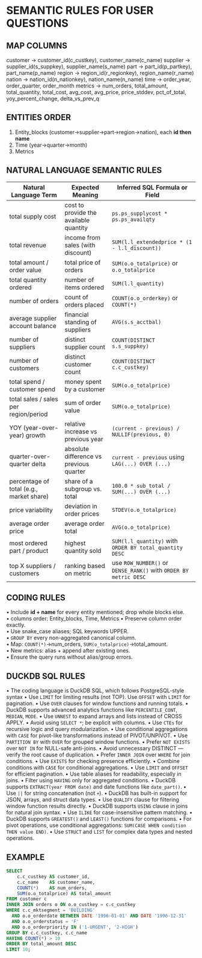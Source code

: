 # SEMANTIC RULES FOR USER QUESTIONS

## MAP COLUMNS
customer → customer_id(c_custkey), customer_name(c_name)
supplier → supplier_id(s_suppkey), supplier_name(s_name)
part     → part_id(p_partkey), part_name(p_name)
region   → region_id(r_regionkey), region_name(r_name)
nation   → nation_id(n_nationkey), nation_name(n_name)
time     → order_year, order_quarter, order_month
metrics  → num_orders, total_amount, total_quantity, total_cost,
           avg_cost, avg_price, price_stddev,
           pct_of_total, yoy_percent_change, delta_vs_prev_q

## ENTITIES ORDER
1) Entity_blocks (customer→supplier→part→region→nation), each **id then name**
2) Time (year→quarter→month)  
3) Metrics

## NATURAL LANGUAGE SEMANTIC RULES

|    Natural Language Term                   | Expected Meaning                                | Inferred SQL Formula or Field                                          |
|--------------------------------------------|-------------------------------------------------|------------------------------------------------------------------------|
| total supply cost                          | cost to provide the available quantity          | `ps.ps_supplycost * ps.ps_availqty`                                    |
| total revenue                              | income from sales (with discount)               | `SUM(l.l_extendedprice * (1 - l.l_discount))`                          |
| total amount / order value                 | total price of orders                           | `SUM(o.o_totalprice)` or `o.o_totalprice`                              |
| total quantity ordered                     | number of items ordered                         | `SUM(l.l_quantity)`                                                    |
| number of orders                           | count of orders placed                          | `COUNT(o.o_orderkey)` or `COUNT(*)`                                    |
| average supplier account balance           | financial standing of suppliers                 | `AVG(s.s_acctbal)`                                                     |
| number of suppliers                        | distinct supplier count                         | `COUNT(DISTINCT s.s_suppkey)`                                          |
| number of customers                        | distinct customer count                         | `COUNT(DISTINCT c.c_custkey)`                                          |
| total spend / customer spend               | money spent by a customer                       | `SUM(o.o_totalprice)`                                                  |
| total sales / sales per region/period      | sum of order value                              | `SUM(o.o_totalprice)`                                                  |
| YOY (year-over-year) growth                | relative increase vs previous year              | `(current - previous) / NULLIF(previous, 0)`                           |
| quarter-over-quarter delta                 | absolute difference vs previous quarter         | `current - previous` using `LAG(...) OVER (...)`                       |
| percentage of total (e.g., market share)   | share of a subgroup vs. total                   | `100.0 * sub_total / SUM(...) OVER (...)`                              |
| price variability                          | deviation in order prices                       | `STDEV(o.o_totalprice)`                                                |
| average order price                        | average order total                             | `AVG(o.o_totalprice)`                                                  |
| most ordered part / product                | highest quantity sold                           | `SUM(l.l_quantity)` with `ORDER BY total_quantity DESC`                |
| top X suppliers / customers                | ranking based on metric                         | use `ROW_NUMBER()` or `DENSE_RANK()` with `ORDER BY metric DESC`       |


## CODING RULES  
• Include **id + name** for every entity mentioned; drop whole blocks else.  
• columns order: Entity_blocks, Time, Metrics
• Preserve column order exactly.  
• Use snake_case aliases; SQL keywords UPPER.  
• `GROUP BY` every non-aggregated canonical column.  
• Map: `COUNT(*)`→num_orders, `SUM(o_totalprice)`→total_amount.  
• New metrics: alias + append after existing ones.  
• Ensure the query runs without alias/group errors.

## DUCKDB SQL RULES
• The coding language is DuckDB SQL, which follows PostgreSQL-style syntax
• Use `LIMIT` for limiting results (not TOP). Use `OFFSET` with `LIMIT` for pagination.
• Use `OVER` clauses for window functions and running totals.
• DuckDB supports advanced analytics functions like `PERCENTILE_CONT`, `MEDIAN`, `MODE`.
• Use `UNNEST` to expand arrays and lists instead of CROSS APPLY.
• Avoid using `SELECT *`; be explicit with columns.
• Use `CTEs` for recursive logic and query modularization.
• Use conditional aggregations with `CASE` for pivot-like transformations instead of PIVOT/UNPIVOT.
• Use `PARTITION BY` with `OVER` for grouped window functions.
• Prefer `NOT EXISTS` over `NOT IN` for NULL-safe anti-joins.
• Avoid unnecessary DISTINCT — verify the root cause of duplication.
• Prefer `INNER JOIN` over `WHERE` for join conditions.
• Use `EXISTS` for checking presence efficiently.
• Combine conditions with `CASE` for conditional aggregations.
• Use `LIMIT` and `OFFSET` for efficient pagination.
• Use table aliases for readability, especially in joins.
• Filter using `HAVING` only for aggregated conditions.
• DuckDB supports `EXTRACT(year FROM date)` and date functions like `date_part()`.
• Use `||` for string concatenation (not `+`).
• DuckDB has built-in support for JSON, arrays, and struct data types.
• Use `QUALIFY` clause for filtering window function results directly.
• DuckDB supports `USING` clause in joins for natural join syntax.
• Use `ILIKE` for case-insensitive pattern matching.
• DuckDB supports `GREATEST()` and `LEAST()` functions for comparisons.
• For pivot operations, use conditional aggregations: `SUM(CASE WHEN condition THEN value END)`.
• Use `STRUCT` and `LIST` for complex data types and nested operations.

## EXAMPLE

```sql
SELECT
    c.c_custkey AS customer_id,
    c.c_name    AS customer_name,
    COUNT(*)    AS num_orders,
    SUM(o.o_totalprice) AS total_amount
FROM customer c
INNER JOIN orders o ON o.o_custkey = c.c_custkey
WHERE c.c_mktsegment = 'BUILDING'
  AND o.o_orderdate BETWEEN DATE '1996-01-01' AND DATE '1996-12-31'
  AND o.o_orderstatus = 'F'
  AND o.o_orderpriority IN ('1-URGENT', '2-HIGH')
GROUP BY c.c_custkey, c.c_name
HAVING COUNT(*) > 10
ORDER BY total_amount DESC
LIMIT 10;
```
